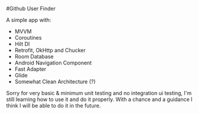 #Github User Finder

A simple app with:
- MVVM
- Coroutines
- Hilt DI
- Retrofit, OkHttp and Chucker
- Room Database
- Android Navigation Component
- Fast Adapter
- Glide
- Somewhat Clean Architecture (?)

Sorry for very basic & minimum unit testing and no integration ui testing, I'm still learning how to use it and do it properly.
With a chance and a guidance I think I will be able to do it in the future.
